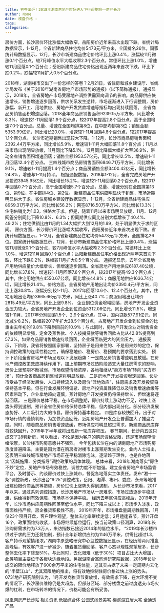 ```yaml
---
title: 答卷出炉！2018年湖南房地产市场进入下行调整期——房产长沙
author: None
date: 楼盘价格 : 
tags: 
categories: 
---
```

房价方面，长沙房价环比涨幅大幅收窄，岳阳房价近年来首次出现下跌。省统计局数据显示，1-12月，全省新建商品住宅均价5473元/平方米，全国排名26位。国家统计局数据显示，12月，长沙市新建商品住宅价格环比上涨0.4%，涨幅较11月微涨0.1个百分点，较7月峰值水平大幅收窄2.3个百分点。常德环比上涨1.0%，增速较11月回落0.1个百分点；岳阳新建商品住宅价格出现近两年来首次下跌，环比下跌0.2%，跌幅较11月扩大0.5个百分点。
<!-- more -->
2018年，湖南楼市交出了一份怎样的答卷？2月21日，省住房和城乡建设厅、省统计局发布《关于2018年湖南省房地产市场形势的通报》（以下简称通报），通报显示，2018年，全省房地产市场受房地产调控供需双向调节的影响，商品房供应快速增长，销售增速逐步回落，供求关系发生逆转，市场逐渐进入下行调整期，房价涨幅、新开工、用地供应、房地产开发贷款增速等指标均出现持续回落。
全省商品房销售面积增速回落。2018全年商品房销售面积9239.15万平方米，同比增长8.3%，增速较1-11月回落1.9个百分点，较2017年提高2.8个百分点，高于全国增速7.0个百分点。总量、增速在全国均排第8位，在中部均排第3位；销售金额5353.99亿元，同比增长20.0%，增速较1-11月回落4.8个百分点，较2017年提高1.1个百分点。
长沙市近期销售出现较大下降。1-12月，长沙市商品房销售面积2392.44万平方米，同比增长5.9%，增速较1-11月大幅回落11.8个百分点；11月以来市场出现明显放缓，11月同比下降5.1%，12月同比降幅大幅扩大至36.9%，带动全省销售面积增速回落；销售金额1953.57亿元，同比增长12.5%，增速较1-11月回落12.4个百分点。
三四线城市商品房销售面积6846.71万平方米，同比增长9.1%，增速较1-11月提高1.4个百分点；商品房销售金额3400.42亿元，同比增长24.8%，增速与1-11月持平。
根据通报数据，2018年1-12月，全省完成房地产开发投资3945.95亿元，同比增长15.2%，增速较1-11月回落0.2个百分点，较2017年回落0.7个百分点，高于全国增速5.7个百分点，总量、增速分别在全国排第13位、第9位，在中部排4位、第2位。
新建商品住宅供应明显快于销售，市场近期明显供大于求。省住房城乡建设厅数据显示，1-12月，全省新建商品住宅供应8959.31万平方米，同比增长56.2%；网签8716.50万平方米，同比增长13.3%；住宅供销比为1.03，供略大于求。但是，随着11月以来市场明显放缓，11月、12月网签分别同比下降10.8%、6.3%；但同期供应同比分别大幅增长了40.4%、49.2%；住宅供销比由11月的1.34大幅扩大到12月的1.69，处于明显供大于求的区间。
房价方面，长沙房价环比涨幅大幅收窄，岳阳房价近年来首次出现下跌。省统计局数据显示，1-12月，全省新建商品住宅均价5473元/平方米，全国排名26位。国家统计局数据显示，12月，长沙市新建商品住宅价格环比上涨0.4%，涨幅较11月微涨0.1个百分点，较7月峰值水平大幅收窄2.3个百分点。常德环比上涨1.0%，增速较11月回落0.1个百分点；岳阳新建商品住宅价格出现近两年来首次下跌，环比下跌0.2%，跌幅较11月扩大0.5个百分点。
通报还显示，去年全省房地产用地供应量价大幅增长，但增速逐步回落。全省房地产用地供应6187.40公顷，同比增长37.8%，增速较1-11月回落7.6个百分点，较2017年提高49.3个百分点；其中，住宅用地供应4550.67公顷，同比增长44.8%；商服用地供应1636.74公顷，同比增长21.4%。价格方面，全省房地产用地出让均价3390.4元/平方米，同比上涨30.8%，涨幅分别较1-11月、2017年回落10.6个、12.4个百分点。其中，住宅用地出让均价3665.66元/平方米，同比上涨40.7%；商服用地出让均价2815.49元/平方米，同比上涨9.8%。
企业到位资金增幅回落，房地产开发企业资金压力较大。全省房地产开发企业到位资金5312.08亿元，同比增长11.5%，增速较1-11月、2017年分别回落1.5个、2.9个百分点。其中，国内贷款577.91亿元，同比减少8.2%，跌幅较2017年扩大28.5个百分点，占房地产开发企业到位资金的比重由去年初的19.8%下降到目前的10.9%；与此同时，房地产开发企业对销售资金的依赖明显增强，定金及预售款、个人按揭贷款等销售回款占比从42.8%提高到57.3%。如果商品房销售增速持续回落，企业将面临更大的资金压力。
通报表示，下阶段，我省将按照国家部署，坚持房子是用来住的、不是用来炒的定位，保持调控政策的连续性稳定性，确保稳地价、稳房价、稳预期的要求落到实处。
预计下阶段全省房地产市场呈现以下发展趋势：一是商品房销售增速明显放缓。在房地产调控政策效应持续作用下，加上前期市场过热阶段透支大量住房需求的影响，房价上涨预期不断减弱，市场观望情绪浓厚，各地相继从“卖方市场”转向“买方市场”，预计全省商品房销售增速将明显放缓。
二是房地产开发投资增速回落。长沙市受益于经济发展快、人口持续流入以及房价“洼地效应”，住房需求及开发投资将保持基本平稳。但在行业发展环境偏紧、房地产投资属性降低以及销售增速放缓等因素带动下，企业拿地趋向谨慎，预计房地产开发投资仍将保持增长，但增速将逐渐回落。
三是房价总体平稳。在市场调整期，房价持续上涨动力不足，过快上涨势头得到遏制，预计全省住房价格保持总体平稳，但内部出现分化。部分经济发展态势好、人口吸引力大的市县，房价保持基本稳定。
四是库存较快回升。出于对市场行情的谨慎判断，为加快资金回笼，近期房地产开发企业普遍加大了推盘力度。同时，随着商品房销售增速放缓，市场供应将明显超过需求，新建商品房库存将较快回升，2019年下半年或将出现新一轮库存积压。
春节期间，长沙内五区只成交了28套新房，可以看出，不论是因为客户的购房资格受限，还是市场观望情绪浓厚，长沙楼市购房意愿并不强烈。
今年包括长沙在内的湖南房地产市场购房热度普遍降温，主要是因为潜在购房者对楼市上涨预期发生变化。业内人士指出，这表明三四线城市房地产市场正在平稳消除泡沫，逐渐趋于理性，也是各地落实“因城施策、分类指导”调控政策的具体体现。
总体来看，2018年湖南落实“房住不炒”定位，房地产市场有效稳控，调控力度不断加强。建立全省房地产市场监管平台，及时警示、约谈房价过快上涨城市，督促各地落实主体责任。发布“湘十一条”调控新政，长沙出台“6·25”调控政策，岳阳、湘潭、郴州、娄底、永州等地推出建设限价商品房等措施，房价过快上涨势头得到遏制。
从长沙市场来看，2017年以来，通过系列调控措施，长沙房地产市场从一房难求、市场过热逐步平稳过渡，供给得到有效保障，市场基本保持平稳。
经历去年底供应高峰后，2019年开年，长沙市场供应周期性回落至低位水平，同比下降三成以上；市场步入淡季，政策面维持严控，房企推货积极性不高。
2019年开年，市场推盘量周期性回落，1月仅23个项目开盘，客户理性观望，整体去化率继续走低；2月适逢春节，预计开盘16个，政策面维持收紧，市场将继续低位运行。按当前政策口径测算，2019年长沙购房需求约为7.3万人，来访指数已接近2014年的低位水平。
“2019年长沙楼市供过于求的压力还将加剧，预计全年新增供应约为1146万平米，供需比超过1.3，客户持币观望情绪浓。”湖南中原战略研究中心监控数据还显示，在经历前两月推盘高峰后，有效客户进一步减少，随着推货量回落，客户心态以理性观望居多，长沙整体去化率下降至51%。与此同时，去化艰难（低于30%）项目占比大大增加，此类项目主要位于各板块边缘地段。另据湖南合富辉煌研究院数据，2018年长沙成交的限价地释放了600余万平米的住宅体量，这其实占据了未来一定周期内去化的“半壁江山”，尤其双限地的推出，将有效地控制住房价格过快上涨的势头。
0731地产研究院则认为，1月开发商推货节奏放慢，有效需求下降，在大环境不变的情况下，长沙房价维稳仍是大趋势。但部分区域、部分楼盘之前过度透支市场火爆的红利，在市场转冷的情况下，价格可能会有所妥协。　
                        
                        
                        
                        
                                        
                    
                    
                
                    
                    
                    
                
                    
                
凤凰网房产长沙站
相关资讯
低密综合体
公园式阔景美宅
梅溪湖宜居大宅
全通透产品
	                        
	                    
	                        
	                    
